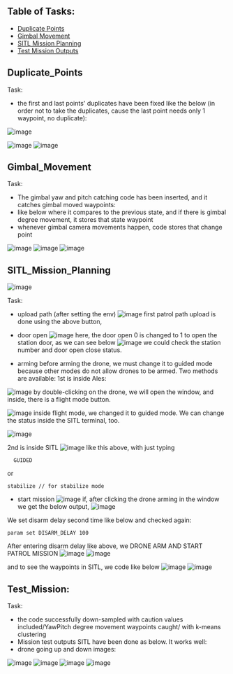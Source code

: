 ## Table of Tasks:
* [Duplicate Points](#duplicate_Points)
* [Gimbal Movement](#gimbal_Movement)
* [SITL Mission Planning](#sitl_mission_planning)
* [Test Mission Outputs](#code)
  

## Duplicate_Points

Task:
- the first and last points' duplicates have been fixed like the below (in order not to take the duplicates, cause the last point needs only 1 waypoint, no duplicate):

![image](https://github.com/UbaydullohML/VS-Projects/assets/75980506/87692154-de18-496f-8289-5b22071d75a2)

![image](https://github.com/UbaydullohML/VS-Projects/assets/75980506/1faf2d71-cd2a-43b9-8c3f-14078845fed9)
![image](https://github.com/UbaydullohML/VS-Projects/assets/75980506/96766845-06ed-4507-ab2c-bf0928bf919f)

## Gimbal_Movement

Task:
- The gimbal yaw and pitch catching code has been inserted, and it catches gimbal moved waypoints:
- like below where it compares to the previous state, and if there is gimbal degree movement, it stores that state waypoint
- whenever gimbal camera movements happen, code stores that change point

![image](https://github.com/UbaydullohML/VS-Projects/assets/75980506/1b83628e-a132-4ea7-96ba-eb980dfdbbe1)
![image](https://github.com/UbaydullohML/VS-Projects/assets/75980506/41701f95-7d3f-45e9-bafc-6f171f34737a)
![image](https://github.com/UbaydullohML/VS-Projects/assets/75980506/d408439a-ffcc-4a50-9058-21045ae5399d)

## SITL_Mission_Planning

![image](https://github.com/UbaydullohML/VS-Projects/assets/75980506/f89c26ce-3f64-4113-aa14-ab87ef95bcba)

Task:
- upload path (after setting the env)
![image](https://github.com/UbaydullohML/VS-Projects/assets/75980506/0fdefcd0-067a-4d85-b58b-24ac8fad6e93)
first patrol path upload is done using the above button, 

- door open
![image](https://github.com/UbaydullohML/VS-Projects/assets/75980506/5e2ffa7a-5199-4052-b4bd-0235026b9d94)
here, the door open 0 is changed to 1 to open the station door, as we can see below
![image](https://github.com/UbaydullohML/VS-Projects/assets/75980506/0d47fbc3-7416-4a0f-8098-f89e9753af60)
we could check the station number and door open close status.

- arming
before arming the drone, we must change it to guided mode because other modes do not allow drones to be armed. Two methods are available:
 1st is inside Ales:

![image](https://github.com/UbaydullohML/VS-Projects/assets/75980506/e80637a4-8f2c-4869-89bc-a877a3a916d1)
by double-clicking on the drone, we will open the window, and inside, there is a flight mode button.

![image](https://github.com/UbaydullohML/VS-Projects/assets/75980506/7a3a4fc9-d81d-4d92-9dbb-9468a85b2ed4)
inside flight mode, we changed it to guided mode. We can change the status inside the SITL terminal, too.

![image](https://github.com/UbaydullohML/VS-Projects/assets/75980506/69db318d-e2ab-436a-9956-d0a751ac776f)

 2nd is inside SITL
![image](https://github.com/UbaydullohML/VS-Projects/assets/75980506/54b934cd-3dcd-497d-b8b4-223e032a0183)
like this above, with just typing

      GUIDED
or 

    stabilize // for stabilize mode

- start mission
![image](https://github.com/UbaydullohML/VS-Projects/assets/75980506/0a933ed3-c94d-4075-bbbf-697b07ce0090)
if, after clicking the drone arming in the window we get the below output,
![image](https://github.com/UbaydullohML/VS-Projects/assets/75980506/c4fa7074-ed12-4dad-884e-bba62169ceed)

We set disarm delay second time like below and checked again:

    param set DISARM_DELAY 100

After entering disarm delay like above, we DRONE ARM AND START PATROL MISSION
![image](https://github.com/UbaydullohML/VS-Projects/assets/75980506/44197dfb-917a-4a4d-a593-246018c41bf2)
![image](https://github.com/UbaydullohML/VS-Projects/assets/75980506/c5e4b55b-1ac8-4ee0-bc22-903511a5805d)

and to see the waypoints in SITL, we code like below
![image](https://github.com/UbaydullohML/VS-Projects/assets/75980506/c0c04ab2-73fb-42b3-933b-d46f1f11d638)
![image](https://github.com/UbaydullohML/VS-Projects/assets/75980506/c6f6460f-5477-4a5f-a49a-dbb23cf2d68f)

## Test_Mission:

Task:
- the code successfully down-sampled with caution values included/YawPitch degree movement waypoints caught/ with k-means clustering
- Mission test outputs SITL have been done as below. It works well:
- drone going up and down images:

![image](https://github.com/UbaydullohML/VS-Projects/assets/75980506/a394efa1-f544-4b83-be06-595b3623522c)
![image](https://github.com/UbaydullohML/VS-Projects/assets/75980506/b9bb8deb-edf0-4f12-92bd-6208d3eab493)
![image](https://github.com/UbaydullohML/VS-Projects/assets/75980506/04a7937c-a47e-4c9c-bbc0-9b64a9f5ef72)
![image](https://github.com/UbaydullohML/VS-Projects/assets/75980506/11bac9b1-276e-472a-a67f-f16ec14ca784)


